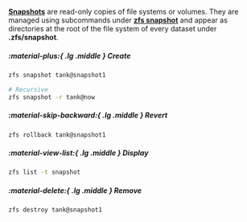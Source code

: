 [**Snapshots**](https://docs.oracle.com/cd/E19253-01/819-5461/gbciq/index.html) are read-only copies of file systems or volumes.
They are managed using subcommands under [**zfs snapshot**](https://openzfs.github.io/openzfs-docs/man/8/zfs-snapshot.8.html) and appear as directories at the root of the file system of every dataset under **.zfs/snapshot**.

##### :material-plus:{ .lg .middle } Create

```sh
zfs snapshot tank@snapshot1

# Recursive
zfs snapshot -r tank@now
```

##### :material-skip-backward:{ .lg .middle } Revert

```sh
zfs rollback tank@snapshot1
```

##### :material-view-list:{ .lg .middle } Display

```sh
zfs list -t snapshot
```

##### :material-delete:{ .lg .middle } Remove

```sh
zfs destroy tank@snapshot1
```